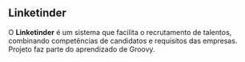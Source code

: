 ## Linketinder 

O **Linketinder** é um sistema que facilita o recrutamento de talentos, combinando competências de candidatos e requisitos das empresas.
Projeto faz parte do aprendizado de Groovy.



